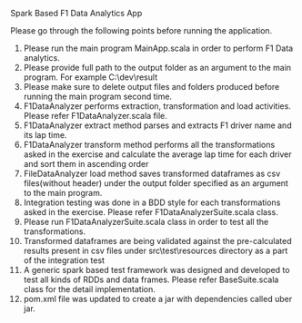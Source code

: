Spark Based F1 Data Analytics App

Please go through the following points before running the application.
1) Please run the main program MainApp.scala in order to perform F1 Data analytics.
3) Please provide full path to the output folder as an argument to the main program.
   For example C:\dev\result
4) Please make sure to delete output files and folders produced before running the main program second time.
5) F1DataAnalyzer performs extraction, transformation and load activities.
   Please refer F1DataAnalyzer.scala file.
6) F1DataAnalyzer extract method parses and extracts F1 driver name and its lap time.
7) F1DataAnalyzer transform method performs all the transformations asked in the exercise and calculate the average lap time for each driver and sort them in ascending order   
8) FileDataAnalyzer load method saves transformed dataframes as csv files(without header) under the output
   folder specified as an argument to the main program.
9) Integration testing was done in a BDD style for each transformations asked in the exercise.
    Please refer F1DataAnalyzerSuite.scala class.
10) Please run F1DataAnalyzerSuite.scala class in order to test all the transformations.
11) Transformed dataframes are being validated against the pre-calculated results present in csv files under
    src\test\resources directory as a part of the integration test
12) A generic spark based test framework was designed and developed to test all kinds of RDDs and data frames.
    Please refer BaseSuite.scala class for the detail implementation.
13) pom.xml file was updated to create a jar with dependencies called uber jar.

